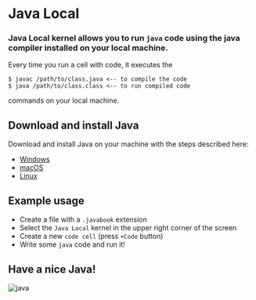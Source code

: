 # Java Local

### Java Local kernel allows you to run `java` code using the java compiler installed on your local machine.

Every time you run a cell with code, it executes the

```console
$ javac /path/to/class.java <-- to compile the code
$ java /path/to/class.class <-- to run compiled code
```
commands on your local machine.

## Download and install Java

Download and install Java on your machine with the steps described here:
- [Windows](https://docs.oracle.com/javase/9/install/installation-jdk-and-jre-microsoft-windows-platforms.htm)
- [macOS](https://docs.oracle.com/javase/9/install/installation-jdk-and-jre-macos.htm)
- [Linux](https://docs.oracle.com/javase/9/install/installation-server-jre-9-linux-platforms.htm)

## Example usage

- Create a file with a `.javabook` extension
- Select the `Java Local` kernel in the upper right corner of the screen
- Create a new `code cell` (press `+Code` button)
- Write some `java` code and run it!

## Have a nice Java!
![java](https://i.blogs.es/53044d/java/1366_521.jpg)
